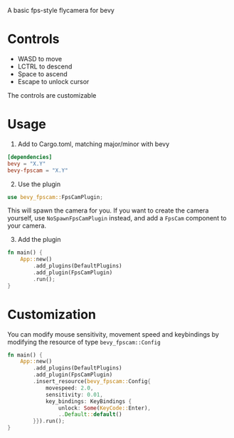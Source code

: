 A basic fps-style flycamera for bevy

# Controls
* WASD to move
* LCTRL to descend
* Space to ascend
* Escape to unlock cursor

The controls are customizable

# Usage
1. Add to Cargo.toml, matching major/minor with bevy
```toml
[dependencies]
bevy = "X.Y"
bevy-fpscam = "X.Y"
```

2. Use the plugin
```rust
use bevy_fpscam::FpsCamPlugin;
```
This will spawn the camera for you. If you want to create
the camera yourself, use `NoSpawnFpsCamPlugin` instead, and
add a `FpsCam` component to your camera.

3. Add the plugin
```rust
fn main() {
    App::new()
        .add_plugins(DefaultPlugins)
        .add_plugin(FpsCamPlugin)
        .run();     
}
```

 # Customization
 You can modify mouse sensitivity, movement speed and keybindings
 by modifying the resource of type `bevy_fpscam::Config`
 ```rust
 fn main() {
     App::new()
         .add_plugins(DefaultPlugins)
         .add_plugin(FpsCamPlugin)
         .insert_resource(bevy_fpscam::Config{
             movespeed: 2.0,
             sensitivity: 0.01,
             key_bindings: KeyBindings {
                 unlock: Some(KeyCode::Enter),
                 ..Default::default()
         }}).run();
 }
 ```